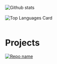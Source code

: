 ![Github stats](https://github-readme-stats.vercel.app/api?username=raisaken&show_icons=true&theme=algolia&count_private=true)
<br><br>
![Top Languages Card](https://github-readme-stats.vercel.app/api/top-langs/?username=raisaken&theme=algolia)
<br><br>
# Projects
[![Repo name](https://github-readme-stats.vercel.app/api/pin/?username=raisaken&repo=An4softDigitalClassReactWebsite&theme=algolia)](https://github.com/raisaken/An4softDigitalClassReactWebsite)

